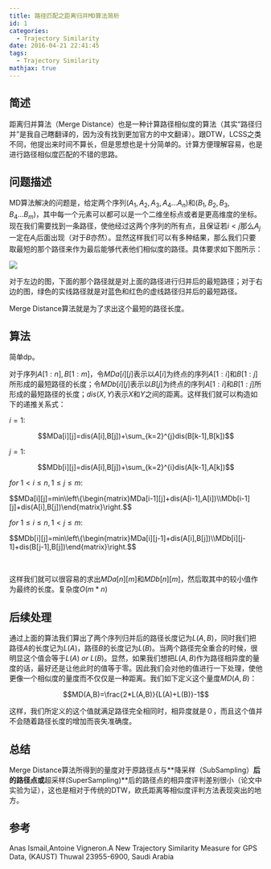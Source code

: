 ```yaml
---
title: 路径匹配之距离归并MD算法简析
id: 1
categories:
  - Trajectory Similarity
date: 2016-04-21 22:41:45
tags:
  - Trajectory Similarity
mathjax: true
---
```


## 简述

距离归并算法（Merge Distance）也是一种计算路径相似度的算法（其实“路径归并”是我自己瞎翻译的，因为没有找到更加官方的中文翻译）。跟DTW，LCSS之类不同，他提出来时间不算长，但是思想也是十分简单的。计算方便理解容易，也是进行路径相似度匹配的不错的思路。

## 问题描述

MD算法解决的问题是，给定两个序列$(A_1,A_2,A_3,A_4...A_n)$和$(B_1,B_2,B_3,B_4...B_m)$，其中每一个元素可以都可以是一个二维坐标点或者是更高维度的坐标。现在我们需要找到一条路径，使他经过这两个序列的所有点，且保证若$i < j$那么$A_j$一定在$A_i$后面出现（对于$B$亦然）。显然这样我们可以有多种结果，那么我们只要取最短的那个路径来作为最后能够代表他们相似度的路径。具体要求如下图所示：

![](/images/2016/04/21/1/1.png)

对于左边的图，下面的那个路径就是对上面的路径进行归并后的最短路径；对于右边的图，绿色的实线路径就是对蓝色和红色的虚线路径归并后的最短路径。

Merge Distance算法就是为了求出这个最短的路径长度。

## 算法

简单dp。

对于序列$A[1:n],B[1:m]$，令$MDa[i][j]$表示以$A[i]$为终点的序列$A[1:i]$和$B[1:j]$所形成的最短路径的长度；令$MDb[i][j]$表示以$B[j]$为终点的序列$A[1:i]$和$B[1:j]$所形成的最短路径的长度；$dis(X,Y)$表示$X$和$Y$之间的距离。这样我们就可以构造如下的递推关系式：


$i=1:$

$$MDa[i][j]=dis(A[i],B[j])+\sum_{k=2}^{j}dis(B[k-1],B[k])$$

$j=1:$

$$MDb[i][j]=dis(A[i],B[j])+\sum_{k=2}^{i}dis(A[k-1],A[k])$$

$for\ 1< i\leq n,1\leq j \leq m:$

$$MDa[i][j]=min\left\\{\begin{matrix}MDa[i-1][j]+dis(A[i-1],A[i])\\\\MDb[i-1][j]+dis(A[i],B[j])\end{matrix}\right.$$

$for\ 1\leq i\leq n,1< j \leq m:$

$$MDb[i][j]=min\left\\{\begin{matrix}MDa[i][j-1]+dis(A[i],B[j])\\\\MDb[i][j-1]+dis(B[j-1],B[j])\end{matrix}\right.$$

&nbsp;

这样我们就可以很容易的求出$MDa[n][m]$和$MDb[n][m]$，然后取其中的较小值作为最终的长度。复杂度$O(m*n)$


## 后续处理

通过上面的算法我们算出了两个序列归并后的路径长度记为$L(A,B)$，同时我们把路径$A$的长度记为$L(A)$，路径$B$的长度记为$L(B)$。当两个路径完全重合的时候，很明显这个值会等于$L(A)\ or\ L(B)$。显然，如果我们想把$L(A,B)$作为路径相异度的量度的话，最好还是让他此时的值等于零。因此我们会对他的值进行一下处理，使他更像一个相似度的量度而不仅仅是一种距离。我们如下定义这个量度$MD(A,B)$：

$$MD(A,B)=\frac{2*L(A,B)}{L(A)+L(B)}-1$$

这样，我们所定义的这个值就满足路径完全相同时，相异度就是０，而且这个值并不会随着路径长度的增加而丧失准确度。

## 总结

Merge Distance算法所得到的量度对于原路径点与**降采样（SubSampling）**后的路径点或**超采样(SuperSampling)**后的路径点的相异度评判差别很小（论文中实验为证），这也是相对于传统的DTW，欧氏距离等相似度评判方法表现突出的地方。

## 参考

Anas Ismail,Antoine Vigneron.A New Trajectory Similarity Measure for GPS Data, (KAUST) Thuwal 23955-6900, Saudi Arabia

